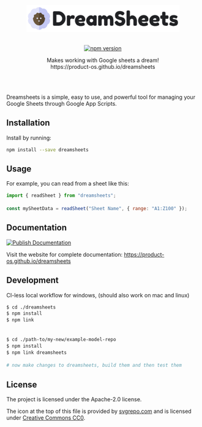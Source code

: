 <div align="center">
  <img width="400" height="auto" src="https://raw.githubusercontent.com/product-os/dreamsheets/master/icon.png">
  <br>
  <br>

[![npm version](https://badge.fury.io/js/dreamsheets.svg)](https://badge.fury.io/js/dreamsheets)

  <p>
    Makes working with Google sheets a dream!
    <br>
    https://product-os.github.io/dreamsheets
  </p>
  <br>
  <br>
</div>

Dreamsheets is a simple, easy to use, and powerful tool for managing your Google Sheets through Google App Scripts.

## Installation

Install by running:

```sh
npm install --save dreamsheets
```

## Usage

For example, you can read from a sheet like this:

```javascript
import { readSheet } from "dreamsheets";

const mySheetData = readSheet("Sheet Name", { range: "A1:Z100" });
```

## Documentation

[![Publish Documentation](https://github.com/product-os/dreamsheets/actions/workflows/publish-docs.yml/badge.svg)](https://github.com/product-os/dreamsheets/actions/workflows/publish-docs.yml)

Visit the website for complete documentation: https://product-os.github.io/dreamsheets

## Development

CI-less local workflow for windows, (should also work on mac and linux)

```bash
$ cd ./dreamsheets
$ npm install
$ npm link


$ cd ./path-to/my-new/example-model-repo
$ npm install
$ npm link dreamsheets

# now make changes to dreamsheets, build them and then test them
```

## License

The project is licensed under the Apache-2.0 license.

The icon at the top of this file is provided by
[svgrepo.com](https://www.svgrepo.com/svg/206802/sheep) and is
licensed under [Creative Commons CC0](https://creativecommons.org/publicdomain/zero/1.0/).

